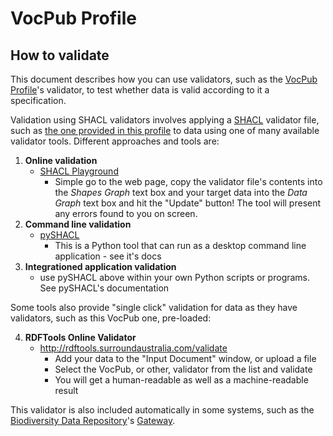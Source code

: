 # VocPub Profile
## How to validate

This document describes how you can use validators, such as the [VocPub Profile](https://w3id.org/profile/vocpub)'s validator, to test whether data is valid according to it a specification.

Validation using SHACL validators involves applying a [SHACL](https://www.w3.org/TR/shacl/) validator file, such as [the one provided in this profile](https://w3id.org/profile/vocpub/validator) to data using one of many available validator tools. Different approaches and tools are:

1. **Online validation**
    * [SHACL Playground](https://shacl.org/playground/)
        * Simple go to the web page, copy the validator file's contents into the _Shapes Graph_ text box and your target data into the _Data Graph_ text box and hit the "Update" button! The tool will present any errors found to you on screen.
2. **Command line validation**
    * [pySHACL](https://github.com/RDFLib/pySHACL)
        * This is a Python tool that can run as a desktop command line application - see it's docs
3. **Integrationed application validation**
    * use pySHACL above within your own Python scripts or programs. See pySHACL's documentation

Some tools also provide "single click" validation for data as they have validators, such as this VocPub one, pre-loaded:

4. **RDFTools Online Validator**
    * http://rdftools.surroundaustralia.com/validate
        * Add your data to the "Input Document" window, or upload a file
        * Select the VocPub, or other, validator from the list and validate
        * You will get a human-readable as well as a machine-readable result

This validator is also included automatically in some systems, such as the [Biodiversity Data Repository](https://bdr.gov.au)'s [Gateway](https://gateway.bdr.gov.au).
